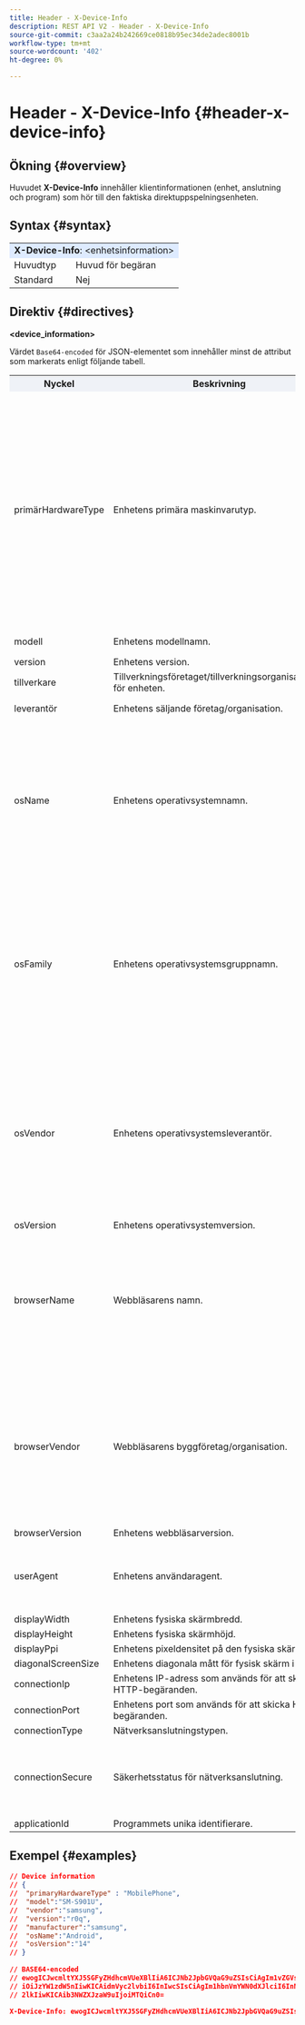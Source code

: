 ```yaml
---
title: Header - X-Device-Info
description: REST API V2 - Header - X-Device-Info
source-git-commit: c3aa2a24b242669ce0818b95ec34de2adec8001b
workflow-type: tm+mt
source-wordcount: '402'
ht-degree: 0%

---
```



# Header - X-Device-Info {#header-x-device-info}

## Ökning {#overview}

Huvudet <b>X-Device-Info</b> innehåller klientinformationen (enhet, anslutning och program) som hör till den faktiska direktuppspelningsenheten.

## Syntax {#syntax}

<table>
   <tr>
      <td style="background-color: #DEEBFF;" colspan="2"><b>X-Device-Info</b>: &lt;enhetsinformation&gt;</td>
   </tr>
   <tr>
      <td>Huvudtyp</td>
      <td>Huvud för begäran</td>
   </tr>
   <tr>
      <td>Standard</td>
      <td>Nej</td>
   </tr>
</table>

## Direktiv {#directives}

<b>&lt;device_information></b>

Värdet `Base64-encoded` för JSON-elementet som innehåller minst de attribut som markerats enligt följande tabell.

<table>
    <tr>
        <th style="background-color: #EFF2F7; width: 15%;">Nyckel</th>
        <th style="background-color: #EFF2F7;">Beskrivning</th>    
        <th style="background-color: #EFF2F7; width: 15%;">Närvaro</th>
        <th style="background-color: #EFF2F7;">Möjliga värden</th>
    </tr>
    <tr>
        <td>primärHardwareType</td>
        <td>Enhetens primära maskinvarutyp.</td>
        <td></td>
        <td>
            Värdena är begränsade:
            <ul>
                <li>Kamera</li>
                <li>DataCollectionTerminal</li>
                <li>Skrivbord</li>
                <li>EmbeddedNetworkModule</li>
                <li>eReader</li>
                <li>GamesConsole</li>
                <li>GeolocationTracker</li>
                <li>Glasögon</li>
                <li>MediaPlayer</li>
                <li>MobilePhone</li>
                <li>PaymentTerminal</li>
                <li>PluginModem</li>
                <li>SetTopBox</li>
                <li>TV</li>
                <li>Tablet</li>
                <li>WirelessHotspot</li>
                <li>Armur</li>
                <li>Okänd</li>
            </ul>
        </td>
    </tr>
    <tr>
        <td>modell</td>
        <td>Enhetens modellnamn.</td>
        <td><i>obligatoriskt</i></td>
        <td>t.ex. iPhone, SM-G930V, AppleTV osv.</td>
    </tr>
    <tr>
        <td>version</td>
        <td>Enhetens version.</td>
        <td></td>
        <td>t.ex. 2.0.1 osv.</td>
    </tr>
    <tr>
        <td>tillverkare</td>
        <td>Tillverkningsföretaget/tillverkningsorganisationen för enheten.</td>
        <td></td>
        <td>t.ex. Samsung, LG, ZTE, Huawei, Motorola, Apple osv.</td>
    </tr>
    <tr>
        <td>leverantör</td>
        <td>Enhetens säljande företag/organisation.</td>
        <td></td>
        <td>t.ex. Apple, Samsung, LG, Google osv.</td>
    </tr>
    <tr>
        <td>osName</td>
        <td>Enhetens operativsystemnamn.</td>
        <td><i>obligatoriskt</i></td>
        <td>
            Värdena är begränsade:
            <ul>
                <li>Android</li>
                <li>CHROME OS</li>
                <li>Linux</li>
                <li>MAC OS</li>
                <li>OS X</li>
                <li>OpenBSD</li>
                <li>Roku OS</li>
                <li>Windows</li>
                <li>iOS</li>
                <li>tvOS</li>
                <li>webOS</li>
            </ul>
        </td>
    </tr>
    <tr>
        <td>osFamily</td>
        <td>Enhetens operativsystemsgruppnamn.</td>
        <td></td>
        <td>
            Värdena är begränsade:
            <ul>
                <li>Android</li>
                <li>BSD</li>
                <li>Linux</li>
                <li>PlayStation OS</li>
                <li>Roku OS</li>
                <li>Symbian</li>
                <li>Tizen</li>
                <li>Windows</li>
                <li>iOS</li>
                <li>tvOS</li>
                <li>macOS</li>
                <li>webOS</li>
            </ul>
        </td>
    </tr>
    <tr>
        <td>osVendor</td>
        <td>Enhetens operativsystemsleverantör.</td>
        <td></td>
        <td>
            Värdena är begränsade:
            <ul>
                <li>Amazon</li>
                <li>Apple</li>
                <li>Google</li>
                <li>LG</li>
                <li>Microsoft</li>
                <li>Mozilla</li>
                <li>Nintendo</li>
                <li>Nokia</li>
                <li>Roku</li>
                <li>Samsung</li>
                <li>Sony</li>
                <li>Tizen Project</li>
            </ul>
        </td>
    </tr>
    <tr>
        <td>osVersion</td>
        <td>Enhetens operativsystemversion.</td>
        <td></td>
        <td>t.ex. 10.2, 9.0.1 osv.</td>
    </tr>
    <tr>
        <td>browserName</td>
        <td>Webbläsarens namn.</td>
        <td></td>
        <td>
            Värdena är begränsade:
            <ul>
                <li>Android Browser</li>
                <li>Chrome</li>
                <li>Edge</li>
                <li>Firefox</li>
                <li>Internet Explorer</li>
                <li>Opera</li>
                <li>Safari</li>
                <li>SeaMonkey</li>
                <li>Symbian Browser</li>
            </ul>
        </td>
    </tr>
    <tr>
        <td>browserVendor</td>
        <td>Webbläsarens byggföretag/organisation.</td>
        <td></td>
        <td>
            Värdena är begränsade:
            <ul>
                <li>Amazon</li>
                <li>Apple</li>
                <li>Google</li>
                <li>Microsoft</li>
                <li>Motorola</li>
                <li>Mozilla</li>
                <li>Netscape</li>
                <li>Nintendo</li>
                <li>Nokia</li>
                <li>Samsung</li>
                <li>Sony Ericsson</li>
            </ul>
        </td>
    </tr>
    <tr>
        <td>browserVersion</td>
        <td>Enhetens webbläsarversion.</td>
        <td></td>
        <td>Exempel: 60.0.3112</td>
    </tr>
    <tr>
        <td>userAgent</td>
        <td>Enhetens användaragent.</td>
        <td></td>
        <td>Exempel: Mozilla/5.0 (Macintosh; Intel Mac OS X 10_12_3) AppleWebKit/602.4.8 (KHTML, t.ex. Gecko) Version/10.0.3 Safari/602.4.8</td>
    </tr>
    <tr>
        <td>displayWidth</td>
        <td>Enhetens fysiska skärmbredd.</td>
        <td></td>
        <td></td>
    </tr>
    <tr>
        <td>displayHeight</td>
        <td>Enhetens fysiska skärmhöjd.</td>
        <td></td>
        <td></td>
    </tr>
    <tr>
        <td>displayPpi</td>
        <td>Enhetens pixeldensitet på den fysiska skärmen.</td>
        <td></td>
        <td>Exempel: 294</td>
    </tr>
    <tr>
        <td>diagonalScreenSize</td>
        <td>Enhetens diagonala mått för fysisk skärm i tum.</td>
        <td></td>
        <td>t.ex. 5.5, 10.1</td>
    </tr>
    <tr>
        <td>connectionIp</td>
        <td>Enhetens IP-adress som används för att skicka HTTP-begäranden.</td>
        <td></td>
        <td>t.ex. 8.8.4.4</td>
    </tr>
    <tr>
        <td>connectionPort</td>
        <td>Enhetens port som används för att skicka HTTP-begäranden.</td>
        <td></td>
        <td>till exempel 53124</td>
    </tr>
    <tr>
        <td>connectionType</td>
        <td>Nätverksanslutningstypen.</td>
        <td></td>
        <td>t.ex. WiFi, LAN, 3G, 4G, 5G</td>
    </tr>
    <tr>
        <td>connectionSecure</td>
        <td>Säkerhetsstatus för nätverksanslutning.</td>
        <td></td>
        <td>
            Värdena är begränsade:
            <ul>
                <li>true - om det är ett säkert nätverk</li>
                <li>false - om det är en offentlig aktiv punkt</li>
            </ul>
        </td>
    </tr>
    <tr>
        <td>applicationId</td>
        <td>Programmets unika identifierare.</td>
        <td></td>
        <td>t.ex. CNN</td>
    </tr>
</table>


## Exempel {#examples}

```JSON
// Device information
// {
//  "primaryHardwareType" : "MobilePhone",
//  "model":"SM-S901U",
//  "vendor":"samsung",
//  "version":"r0q",
//  "manufacturer":"samsung",
//  "osName":"Android",
//  "osVersion":"14"
// }
 
// BASE64-encoded
// ewogICJwcmltYXJ5SGFyZHdhcmVUeXBlIiA6ICJNb2JpbGVQaG9uZSIsCiAgIm1vZGVsIjoiU00tUzkwMVUiLAogICJ2ZW5kb3I
// iOiJzYW1zdW5nIiwKICAidmVyc2lvbiI6InIwcSIsCiAgIm1hbnVmYWN0dXJlciI6InNhbXN1bmciLAogICJvc05hbWUiOiJBbmRyb
// 2lkIiwKICAib3NWZXJzaW9uIjoiMTQiCn0=
 
X-Device-Info: ewogICJwcmltYXJ5SGFyZHdhcmVUeXBlIiA6ICJNb2JpbGVQaG9uZSIsCiAgIm1vZGVsIjoiU00tUzkwMVUiLAogICJ2ZW5kb3IiOiJzYW1zdW5nIiwKICAidmVyc2lvbiI6InIwcSIsCiAgIm1hbnVmYWN0dXJlciI6InNhbXN1bmciLAogICJvc05hbWUiOiJBbmRyb2lkIiwKICAib3NWZXJzaW9uIjoiMTQiCn0=
```
